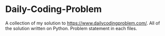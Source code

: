 # Daily-Coding-Problem
A collection of my solution to https://www.dailycodingproblem.com/.
All of the solution written on Python. Problem statement in each files.
